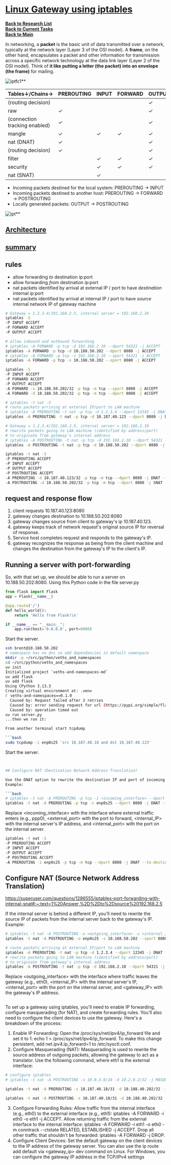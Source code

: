 # **[Linux Gateway using iptables](https://superuser.com/questions/1242284/use-iptables-nat-to-redirect-gateway-for-lan-pcs)**

**[Back to Research List](../../../../../../research_list.md)**\
**[Back to Current Tasks](../../../../../../../a_status/current_tasks.md)**\
**[Back to Main](../../../../../../../README.md)**

In networking, a **packet** is the basic unit of data transmitted over a network, typically at the network layer (Layer 3 of the OSI model). A **frame**, on the other hand, encapsulates a packet and other information for transmission across a specific network technology at the data link layer (Layer 2 of the OSI model). Think of **it like putting a letter (the packet) into an envelope (the frame)** for mailing.

![iptfc1](https://miro.medium.com/v2/resize:fit:720/format:webp/1*OIoNQkH4RTSm-eY2lUMBcQ.jpeg)**

| Tables↓/Chains→               | PREROUTING | INPUT | FORWARD | OUTPUT | POSTROUTING |
|-------------------------------|------------|-------|---------|--------|-------------|
| (routing decision)            |            |       |         | ✓      |             |
| raw                           | ✓          |       |         | ✓      |             |
| (connection tracking enabled) | ✓          |       |         | ✓      |             |
| mangle                        | ✓          | ✓     | ✓       | ✓      | ✓           |
| nat (DNAT)                    | ✓          |       |         | ✓      |             |
| (routing decision)            | ✓          |       |         | ✓      |             |
| filter                        |            | ✓     | ✓       | ✓      |             |
| security                      |            | ✓     | ✓       | ✓      |             |
| nat (SNAT)                    |            | ✓     |         |        | ✓           |

- Incoming packets destined for the local system: PREROUTING -> INPUT
- Incoming packets destined to another host: PREROUTING -> FORWARD -> POSTROUTING
- Locally generated packets: OUTPUT -> POSTROUTING

![ipt](https://stuffphilwrites.com/wp-content/uploads/2024/05/FW-IDS-iptables-Flowchart-v2024-05-22-768x978.png)**

## **[Architecture](https://www.digitalocean.com/community/tutorials/a-deep-dive-into-iptables-and-netfilter-architecture)**

## **[summary](https://superuser.com/questions/1286555/iptables-port-forwarding-with-internal-snat#:~:text=1%20Answer,%2D%2Dto%2Dsource%20192.168.2.5)**

## rules

- allow forwarding *to* destination ip:port
- allow forwarding *from* destination ip:port
- nat packets identified by arrival at external IP / port to have
*destination* internal ip:port
- nat packets identified by arrival at internal IP / port to have
*source* internal network IP of gateway machine

```bash
# Gateway = 1.2.3.4/192.168.2.5, internal server = 192.168.2.10
iptables -S
-P INPUT ACCEPT
-P FORWARD ACCEPT
-P OUTPUT ACCEPT

# allow inbound and outbound forwarding
# iptables -A FORWARD -p tcp -d 192.168.2.10 --dport 54321 -j ACCEPT
iptables -A FORWARD -p tcp -d 10.188.50.202 --dport 8080 -j ACCEPT
# iptables -A FORWARD -p tcp -s 192.168.2.10 --sport 54321 -j ACCEPT
iptables -A FORWARD -p tcp -s 10.188.50.202 --sport 8080 -j ACCEPT

iptables -S
-P INPUT ACCEPT
-P FORWARD ACCEPT
-P OUTPUT ACCEPT
-A FORWARD -s 10.188.50.202/32 -p tcp -m tcp --sport 8080 -j ACCEPT
-A FORWARD -d 10.188.50.202/32 -p tcp -m tcp --dport 8080 -j ACCEPT

# iptables -t nat -S
# route packets arriving at external IP/port to LAN machine
# iptables -A PREROUTING -t nat -p tcp -d 1.2.3.4 --dport 12345 -j DNAT --to-destination 192.168.2.10:54321
iptables -A PREROUTING -t nat -p tcp -d 10.187.40.123 --dport 8080 -j DNAT --to-destination 10.188.50.202:8080

# Gateway = 1.2.3.4/192.168.2.5, internal server = 192.168.2.10
# rewrite packets going to LAN machine (identified by address/port)
# to originate from gateway's internal address
# iptables -A POSTROUTING -t nat -p tcp -d 192.168.2.10 --dport 54321 -j SNAT --to-source 192.168.2.5
iptables -A POSTROUTING -t nat -p tcp -d 10.188.50.202 --dport 8080 -j SNAT --to-source 10.187.40.123

iptables -t nat -S
-P PREROUTING ACCEPT
-P INPUT ACCEPT
-P OUTPUT ACCEPT
-P POSTROUTING ACCEPT
-A PREROUTING -d 10.187.40.123/32 -p tcp -m tcp --dport 8080 -j DNAT --to-destination 10.188.50.202:8080
-A POSTROUTING -d 10.188.50.202/32 -p tcp -m tcp --dport 8080 -j SNAT --to-source 10.187.40.123

```

## request and response flow

1. client requests 10.187.40.123:8080
2. gateway changes destination to 10.188.50.202:8080
3. gateway changes source from client to gateway's ip 10.187.40.123.
4. gateway keeps track of network request's original source IP for reversal of response.
5. Service host completes request and responds to the gateway's IP.
6. gateway recognizes the response as being from the client machine and changes the destination from the gateway's IP to the client's IP.

## Running a server with port-forwarding

So, with that set up, we should be able to run a server on 10.188.50.202:8080. Using this Python code in the file server.py

```python
from flask import Flask
app = Flask(__name__)

@app.route('/')
def hello_world():
    return 'Hello from Flask!\n'

if __name__ == "__main__":
    app.run(host='0.0.0.0', port=8080)
```

Start the server.

```bash
ssh brent@10.188.50.202
# namespace has no dns so add dependancies in default namespace
mkdir -p ~/src/python/veths_and_namespaces
cd ~/src/python/veths_and_namespaces
uv init
Initialized project `veths-and-namespaces-md`
uv add flask
uv add flask
Using CPython 3.13.3
Creating virtual environment at: .venv
⠇ veths-and-namespaces==0.1.0                                                                                                                                                           error: Failed to fetch: `https://pypi.org/simple/flask/`
  Caused by: Request failed after 3 retries
  Caused by: error sending request for url (https://pypi.org/simple/flask/)
  Caused by: operation timed out
uv run server.py
...then we run it:

From another terminal start tcpdump

```bash
sudo tcpdump -i enp0s25 'src 10.187.40.18 and dst 10.187.40.123'
```

Start the server.

```bash


## Configure NAT (Destination Network Address Translation)

Use the DNAT option to rewrite the destination IP and port of incoming packets.
Example:

```bash
# iptables -t nat -A PREROUTING -p tcp -i <incoming_interface> --dport <external_port> -j DNAT --to-destination <internal_IP>:<internal_port>
iptables -t nat -A PREROUTING -p tcp -i enp0s25 --dport 8080 -j DNAT --to-destination 10.188.50.202:8080
```

Replace <incoming_interface> with the interface where external traffic enters (e.g., ppp0), <external_port> with the port to forward, <internal_IP> with the internal server's IP address, and <internal_port> with the port on the internal server.

```bash
iptables -t nat -S
-P PREROUTING ACCEPT
-P INPUT ACCEPT
-P OUTPUT ACCEPT
-P POSTROUTING ACCEPT
-A PREROUTING -i enp0s25 -p tcp -m tcp --dport 8080 -j DNAT --to-destination 10.188.50.202:8080
```

## Configure NAT (Source Network Address Translation)

<https://superuser.com/questions/1286555/iptables-port-forwarding-with-internal-snat#:~:text=1%20Answer,%2D%2Dto%2Dsource%20192.168.2.5>

If the internal server is behind a different IP, you'll need to rewrite the source IP of packets from the internal server back to the gateway's IP.
Example:

```bash
# iptables -t nat -A POSTROUTING -o <outgoing_interface> -s <internal_IP> --sport <internal_port> -j SNAT --to-source <gateway_IP>
iptables -t nat -A POSTROUTING -o enp0s25 -s 10.188.50.202 --sport 8080 -j SNAT --to-source 10.187.40.123

# route packets arriving at external IP/port to LAN machine
iptables -A PREROUTING -t nat -p tcp -d 1.2.3.4 --dport 12345 -j DNAT --to-destination 192.168.2.10:54321
# rewrite packets going to LAN machine (identified by address/port)
# to originate from gateway's internal address
iptables -A POSTROUTING -t nat -p tcp -d 192.168.2.10 --dport 54321 -j SNAT --to-source 192.168.2.5

```

Replace <outgoing_interface> with the interface where traffic leaves the gateway (e.g., eth0), <internal_IP> with the internal server's IP, <internal_port> with the port on the internal server, and <gateway_IP> with the gateway's IP address.

```bash
```

To set up a gateway using iptables, you'll need to enable IP forwarding, configure masquerading (for NAT), and create forwarding rules. You'll also need to configure the client devices to use the gateway.
Here's a breakdown of the process:

1. Enable IP Forwarding:
Open the /proc/sys/net/ipv4/ip_forward file and set it to 1: echo 1 > /proc/sys/net/ipv4/ip_forward.
To make this change persistent, add net.ipv4.ip_forward=1 to /etc/sysctl.conf.
2. Configure Masquerading (NAT):
Masquerading is used to rewrite the source address of outgoing packets, allowing the gateway to act as a translator.
Use the following command, where eth1 is the external interface:

```bash
# configure iptables
# iptables -t nat -A POSTROUTING -s 10.0.3.0/24 -d 10.2.0.2/32 -j MASQUERADE

iptables -t nat -A PREROUTING -s 10.187.40.18/31 -d 10.188.40.202/32 -j MASQUERADE

iptables -t nat -A POSTROUTING -s 10.187.40.18/31 -d 10.188.40.202/32 -j MASQUERADE

```

3. Configure Forwarding Rules:
Allow traffic from the internal interface (e.g., eth0) to the external interface (e.g., eth1): iptables -A FORWARD -i eth0 -o eth1 -j ACCEPT.
Allow returning traffic from the external interface to the internal interface: iptables -A FORWARD -i eth1 -o eth0 -m conntrack --ctstate RELATED, ESTABLISHED -j ACCEPT.
Drop all other traffic that shouldn't be forwarded: iptables -A FORWARD -j DROP.
4. Configure Client Devices:
Set the default gateway on the client devices to the IP address of the gateway server.
You can also use the ip route add default via <gateway_ip> dev <interface> command on Linux.
For Windows, you can configure the gateway IP address in the TCP/IPv4 settings
